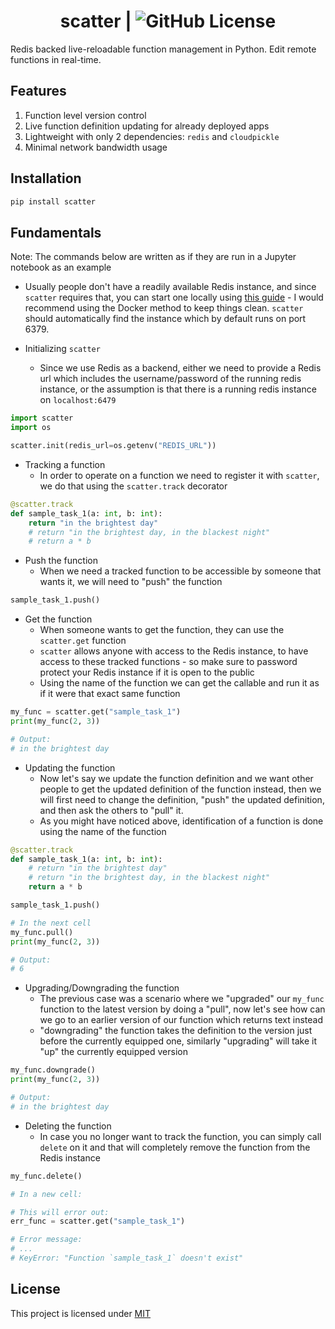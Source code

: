 <div align="center">

# scatter | ![GitHub License](https://img.shields.io/github/license/kessler-frost/scatter?color=blue)

</div>

Redis backed live-reloadable function management in Python.
Edit remote functions in real-time.

## Features

1. Function level version control
2. Live function definition updating for already deployed apps
3. Lightweight with only 2 dependencies: `redis` and `cloudpickle`
4. Minimal network bandwidth usage

## Installation

```bash
pip install scatter
```

## Fundamentals

Note: The commands below are written as if they are run in a Jupyter notebook as an example

- Usually people don't have a readily available Redis instance, and since `scatter` requires that, you can start one locally using [this guide](https://redis.io/learn/howtos/quick-start) - I would recommend using the Docker method to keep things clean. `scatter` should automatically find the instance which by default runs on port 6379.

- Initializing `scatter`
  - Since we use Redis as a backend, either we need to provide a Redis url which includes the username/password of the running redis instance, or the assumption is that there is a running redis instance on `localhost:6479`

```python
import scatter
import os

scatter.init(redis_url=os.getenv("REDIS_URL"))
```

- Tracking a function
  - In order to operate on a function we need to register it with `scatter`, we do that using the `scatter.track` decorator

```python
@scatter.track
def sample_task_1(a: int, b: int):
    return "in the brightest day"
    # return "in the brightest day, in the blackest night"
    # return a * b
```

- Push the function
  - When we need a tracked function to be accessible by someone that wants it, we will need to "push" the function

```python
sample_task_1.push()
```

- Get the function
  - When someone wants to get the function, they can use the `scatter.get` function
  - `scatter` allows anyone with access to the Redis instance, to have access to these tracked functions - so make sure to password protect your Redis instance if it is open to the public
  - Using the name of the function we can get the callable and run it as if it were that exact same function

```python
my_func = scatter.get("sample_task_1")
print(my_func(2, 3))

# Output:
# in the brightest day
```

- Updating the function
  - Now let's say we update the function definition and we want other people to get the updated definition of the function instead, then we will first need to change the definition, "push" the updated definition, and then ask the others to "pull" it.
  - As you might have noticed above, identification of a function is done using the name of the function

```python
@scatter.track
def sample_task_1(a: int, b: int):
    # return "in the brightest day"
    # return "in the brightest day, in the blackest night"
    return a * b

sample_task_1.push()
```

```python
# In the next cell
my_func.pull()
print(my_func(2, 3))

# Output:
# 6
```

- Upgrading/Downgrading the function
  - The previous case was a scenario where we "upgraded" our `my_func` function to the latest version by doing a "pull", now let's see how can we go to an earlier version of our function which returns text instead
  - "downgrading" the function takes the definition to the version just before the currently equipped one, similarly "upgrading" will take it "up" the currently equipped version

```python
my_func.downgrade()
print(my_func(2, 3))

# Output:
# in the brightest day
```

- Deleting the function
  - In case you no longer want to track the function, you can simply call `delete` on it and that will completely remove the function from the Redis instance

```python
my_func.delete()
```

```python
# In a new cell:

# This will error out:
err_func = scatter.get("sample_task_1")

# Error message:
# ...
# KeyError: "Function `sample_task_1` doesn't exist"

```

## License

This project is licensed under [MIT](https://github.com/kessler-frost/scatter?tab=MIT-1-ov-file#readme)
